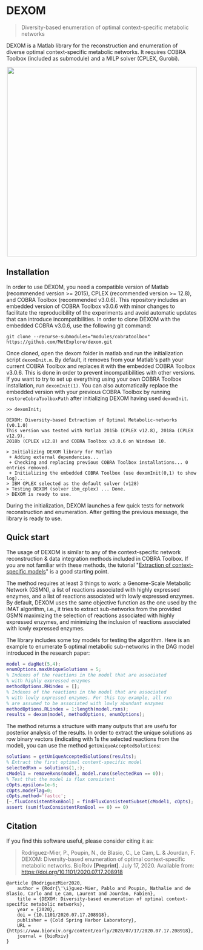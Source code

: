 # DEXOM
> Diversity-based enumeration of optimal context-specific metabolic networks

DEXOM is a Matlab library for the reconstruction and enumeration of diverse optimal context-specific metabolic networks. It requires COBRA Toolbox (included as submodule) and a MILP solver (CPLEX, Gurobi).

<p align="center"><img src="https://github.com/MetExplore/dexom/raw/master/assets/overview.png" width="500"></p>

## Installation

In order to use DEXOM, you need a compatible version of Matlab (recommended version >= 2015), CPLEX (recommended version >= 12.8), and COBRA Toolbox (recommended v3.0.6). This repository includes an embedded version of COBRA Toolbox v3.0.6 with minor changes to facilitate the reproducibility of the experiments and avoid automatic updates that can introduce incompatibilities. In order to clone DEXOM with the embedded COBRA v3.0.6, use the following git command:

```
git clone --recurse-submodules="modules/cobratoolbox" https://github.com/MetExplore/dexom.git
```

Once cloned, open the dexom folder in matlab and run the initialization script `dexomInit.m`. By default, it removes from your Matlab's path your current COBRA Toolbox and replaces it with the embedded COBRA Toolbox v3.0.6. This is done in order to prevent incompatibilities with other versions. If you want to try to set up everything using your own COBRA Toolbox installation, run `dexomInit(1)`. You can also automatically replace the embedded version with your previous COBRA Toolbox by running `restoreCobraToolboxPath` after initializing DEXOM having used `dexomInit`.

```
>> dexomInit;

DEXOM: Diversity-based Extraction of Optimal Metabolic-networks (v0.1.0)
This version was tested with Matlab 2015b (CPLEX v12.8), 2018a (CPLEX v12.9), 
2018b (CPLEX v12.8) and COBRA Toolbox v3.0.6 on Windows 10.

> Initializing DEXOM library for Matlab
 + Adding external dependencies...
 + Checking and replacing previous COBRA Toolbox installations... 0 entries removed.
 + Initializing the embedded COBRA Toolbox (use dexomInit(0,1) to show log)...
> IBM CPLEX selected as the default solver (v128)
> Testing DEXOM (solver ibm_cplex) ... Done.
> DEXOM is ready to use.
```

During the initialization, DEXOM launches a few quick tests for network reconstruction and enumeration. After getting the previous message, the library is ready to use.

## Quick start

The usage of DEXOM is similar to any of the context-specific network reconstruction & data integration methods included in COBRA Toolbox. If you are not familiar with these methods, the tutorial "[Extraction of context-specific models](https://opencobra.github.io/cobratoolbox/stable/tutorials/tutorialExtractionTranscriptomic.html)" is a good starting point.

The method requires at least 3 things to work: a Genome-Scale Metabolic Network (GSMN), a list of reactions associated with highly expressed enzymes, and a list of reactions associated with lowly expressed enzymes. By default, DEXOM uses the same objective function as the one used by the iMAT algorithm, i.e., it tries to extract sub-networks from the provided GSMN maximizing the selection of reactions associated with highly expressed enzymes, and minimizing the inclusion of reactions associated with lowly expressed enzymes.

The library includes some toy models for testing the algorithm. Here is an example to enumerate 5 optimal metabolic sub-networks in the DAG model introduced in the research paper:

```matlab
model = dagNet(5,4);
enumOptions.maxUniqueSolutions = 5;
% Indexes of the reactions in the model that are associated
% with highly expressed enzymes
methodOptions.RHindex = [];
% Indexes of the reactions in the model that are associated
% with lowly expressed enzymes. For this toy example, all rxn
% are assumed to be associated with lowly abundant enzymes
methodOptions.RLindex = 1:length(model.rxns);
results = dexom(model, methodOptions, enumOptions);
```

The method returns a structure with many outputs that are usefu for posterior analysis of the results. In order to extract the unique solutions as row binary vectors (indicating with 1s the selected reactions from the model), you can use the method `getUniqueAcceptedSolutions`:

```matlab
solutions = getUniqueAcceptedSolutions(results);
% Extract the first optimal context-specific model
selectedRxn = solutions(1,:);
cModel1 = removeRxns(model, model.rxns(selectedRxn == 0));
% Test that the model is flux consistent
cOpts.epsilon=1e-6;
cOpts.modeFlag=0;
cOpts.method='fastcc';
[~,fluxConsistentRxnBool] = findFluxConsistentSubset(cModel1, cOpts);
assert (sum(fluxConsistentRxnBool == 0) == 0)
```

## Citation

If you find this software useful, please consider citing it as:

> Rodriguez-Mier, P., Poupin, N., de Blasio, C., Le Cam, L. & Jourdan, F. DEXOM: Diversity-based enumeration of optimal context-specific metabolic networks. BioRxiv **[Preprint]**. July 17, 2020. Available from: https://doi.org/10.1101/2020.07.17.208918

```
@article {RodriguezMier2020,
	author = {Rodr{\'\i}guez-Mier, Pablo and Poupin, Nathalie and de Blasio, Carlo and Le Cam, Laurent and Jourdan, Fabien},
	title = {DEXOM: Diversity-based enumeration of optimal context-specific metabolic networks},
	year = {2020},
	doi = {10.1101/2020.07.17.208918},
	publisher = {Cold Spring Harbor Laboratory},
	URL = {https://www.biorxiv.org/content/early/2020/07/17/2020.07.17.208918},
	journal = {bioRxiv}
}
```



